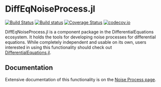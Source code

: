 # DiffEqNoiseProcess.jl

[![Build Status](https://travis-ci.org/JuliaDiffEq/DiffEqNoiseProcess.jl.svg?branch=master)](https://travis-ci.org/JuliaDiffEq/DiffEqNoiseProcess.jl)
[![Build status](https://ci.appveyor.com/api/projects/status/29rskms03i48xxt1?svg=true)](https://ci.appveyor.com/project/ChrisRackauckas/diffeqnoiseprocess-jl)
[![Coverage Status](https://coveralls.io/repos/JuliaDiffEq/DiffEqNoiseProcess.jl/badge.svg?branch=master&service=github)](https://coveralls.io/github/JuliaDiffEq/DiffEqNoiseProcess.jl?branch=master)
[![codecov.io](http://codecov.io/github/JuliaDiffEq/DiffEqNoiseProcess.jl/coverage.svg?branch=master)](http://codecov.io/github/JuliaDiffEq/DiffEqNoiseProcess.jl?branch=master)

DiffEqNoiseProcess.jl is a component package in the DifferentialEquations ecosystem.
It holds the tools for developing noise processes for differential equations.
While completely independent and usable on its own, users interested in using this
functionality should check out [DifferentialEquations.jl](https://github.com/JuliaDiffEq/DifferentialEquations.jl).

## Documentation

Extensive documentation of this functionality is on the [Noise Process page](https://diffeq.sciml.ai/stable/features/noise_process/).
